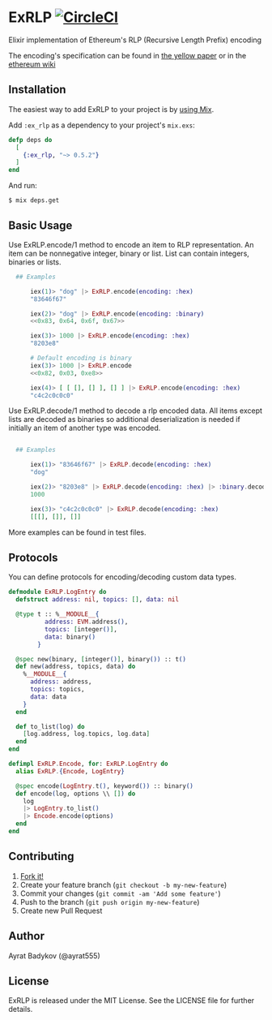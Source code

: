# ExRLP [![CircleCI](https://circleci.com/gh/exthereum/ex_rlp.svg?style=svg)](https://circleci.com/gh/exthereum/ex_rlp)

Elixir implementation of Ethereum's RLP (Recursive Length Prefix) encoding

The encoding's specification can be found in [the yellow paper](http://yellowpaper.io/) or in the [ethereum wiki](https://github.com/ethereum/wiki/wiki/RLP)

## Installation

The easiest way to add ExRLP to your project is by [using Mix](http://elixir-lang.org/getting-started/mix-otp/introduction-to-mix.html).

Add `:ex_rlp` as a dependency to your project's `mix.exs`:

```elixir
defp deps do
  [
    {:ex_rlp, "~> 0.5.2"}
  ]
end
```

And run:

    $ mix deps.get

## Basic Usage

Use ExRLP.encode/1 method to encode an item to RLP representation. An item can be nonnegative integer, binary or list. List can contain integers, binaries or lists.

```elixir
  ## Examples

      iex(1)> "dog" |> ExRLP.encode(encoding: :hex)
      "83646f67"

      iex(2)> "dog" |> ExRLP.encode(encoding: :binary)
      <<0x83, 0x64, 0x6f, 0x67>>

      iex(3)> 1000 |> ExRLP.encode(encoding: :hex)
      "8203e8"

      # Default encoding is binary
      iex(3)> 1000 |> ExRLP.encode
      <<0x82, 0x03, 0xe8>>

      iex(4)> [ [ [], [] ], [] ] |> ExRLP.encode(encoding: :hex)
      "c4c2c0c0c0"
```

Use ExRLP.decode/1 method to decode a rlp encoded data. All items except lists are decoded as binaries so additional deserialization is needed if initially an item of another type was encoded.


```elixir

  ## Examples

      iex(1)> "83646f67" |> ExRLP.decode(encoding: :hex)
      "dog"

      iex(2)> "8203e8" |> ExRLP.decode(encoding: :hex) |> :binary.decode_unsigned
      1000

      iex(3)> "c4c2c0c0c0" |> ExRLP.decode(encoding: :hex)
      [[[], []], []]
```

More examples can be found in test files.

## Protocols

You can define protocols for encoding/decoding custom data types.

```elixir
defmodule ExRLP.LogEntry do
  defstruct address: nil, topics: [], data: nil

  @type t :: %__MODULE__{
          address: EVM.address(),
          topics: [integer()],
          data: binary()
        }

  @spec new(binary, [integer()], binary()) :: t()
  def new(address, topics, data) do
    %__MODULE__{
      address: address,
      topics: topics,
      data: data
    }
  end

  def to_list(log) do
    [log.address, log.topics, log.data]
  end
end

defimpl ExRLP.Encode, for: ExRLP.LogEntry do
  alias ExRLP.{Encode, LogEntry}

  @spec encode(LogEntry.t(), keyword()) :: binary()
  def encode(log, options \\ []) do
    log
    |> LogEntry.to_list()
    |> Encode.encode(options)
  end
end

```

## Contributing

1. [Fork it!](https://github.com/exthereum/ex_rlp/fork)
2. Create your feature branch (`git checkout -b my-new-feature`)
3. Commit your changes (`git commit -am 'Add some feature'`)
4. Push to the branch (`git push origin my-new-feature`)
5. Create new Pull Request

## Author

Ayrat Badykov (@ayrat555)

## License

ExRLP is released under the MIT License. See the LICENSE file for further details.
